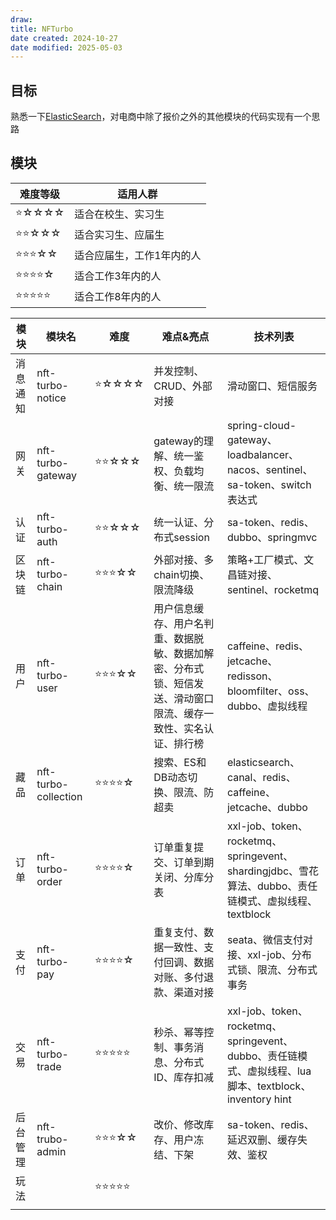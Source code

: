 ```yaml
---
draw:
title: NFTurbo
date created: 2024-10-27
date modified: 2025-05-03
---
```


## 目标

熟悉一下[ElasticSearch](ElasticSearch.md)，对电商中除了报价之外的其他模块的代码实现有一个思路

## 模块

| 难度等级 | 适用人群 |
|----------|----------|
| ⭐☆☆☆☆ | 适合在校生、实习生 |
| ⭐⭐☆☆☆ | 适合实习生、应届生 |
| ⭐⭐⭐☆☆ | 适合应届生，工作1年内的人 |
| ⭐⭐⭐⭐☆ | 适合工作3年内的人 |
| ⭐⭐⭐⭐⭐ | 适合工作8年内的人 |

| 模块   | 模块名                  | 难度    | 难点&亮点                                                   | 技术列表                                                                               |
| ---- | -------------------- | ----- | ------------------------------------------------------- | ---------------------------------------------------------------------------------- |
| 消息通知 | nft-turbo-notice     | ⭐☆☆☆☆ | 并发控制、CRUD、外部对接                                          | 滑动窗口、短信服务                                                                          |
| 网关   | nft-turbo-gateway    | ⭐⭐☆☆☆ | gateway的理解、统一鉴权、负载均衡、统一限流                               | spring-cloud-gateway、loadbalancer、nacos、sentinel、sa-token、switch表达式                |
| 认证   | nft-turbo-auth       | ⭐⭐☆☆☆ | 统一认证、分布式session                                         | sa-token、redis、dubbo、springmvc                                                     |
| 区块链  | nft-turbo-chain      | ⭐⭐⭐☆☆ | 外部对接、多chain切换、限流降级                                      | 策略+工厂模式、文昌链对接、sentinel、rocketmq                                                    |
| 用户   | nft-turbo-user       | ⭐⭐⭐☆☆ | 用户信息缓存、用户名判重、数据脱敏、数据加解密、分布式锁、短信发送、滑动窗口限流、缓存一致性、实名认证、排行榜 | caffeine、redis、jetcache、redisson、bloomfilter、oss、dubbo、虚拟线程                        |
| 藏品   | nft-turbo-collection | ⭐⭐⭐⭐☆ | 搜索、ES和DB动态切换、限流、防超卖                                     | elasticsearch、canal、redis、caffeine、jetcache、dubbo                                  |
| 订单   | nft-turbo-order      | ⭐⭐⭐⭐☆ | 订单重复提交、订单到期关闭、分库分表                                      | xxl-job、token、rocketmq、springevent、shardingjdbc、雪花算法、dubbo、责任链模式、虚拟线程、textblock    |
| 支付   | nft-turbo-pay        | ⭐⭐⭐⭐☆ | 重复支付、数据一致性、支付回调、数据对账、多付退款、渠道对接                          | seata、微信支付对接、xxl-job、分布式锁、限流、分布式事务                                                 |
| 交易   | nft-turbo-trade      | ⭐⭐⭐⭐⭐ | 秒杀、幂等控制、事务消息、分布式ID、库存扣减                                 | xxl-job、token、rocketmq、springevent、dubbo、责任链模式、虚拟线程、lua脚本、textblock、inventory hint |
| 后台管理 | nft-trubo-admin      | ⭐⭐⭐☆☆ | 改价、修改库存、用户冻结、下架                                         | sa-token、redis、延迟双删、缓存失效、鉴权                                                        |
| 玩法   |                      | ⭐⭐⭐⭐⭐ |                                                         |                                                                                    |
|      |                      |       |                                                         |                                                                                    |

